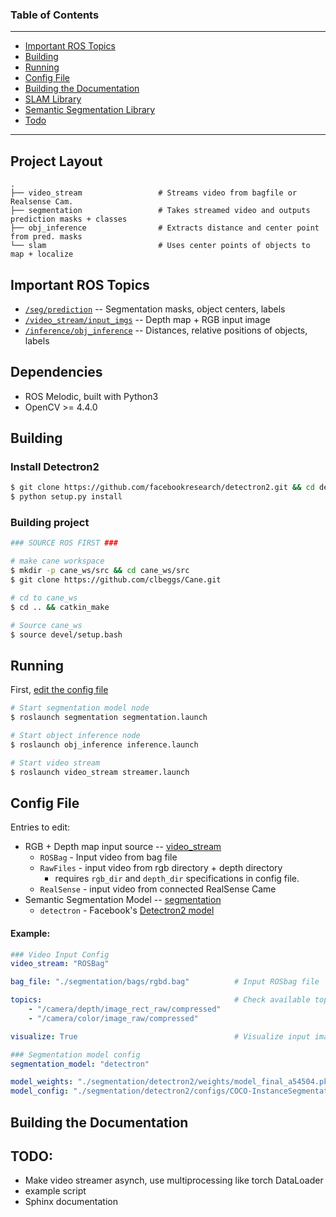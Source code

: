 

### Table of Contents
---

- [Important ROS Topics](#important-ros-topics)
- [Building](#building)
- [Running](#running)
- [Config File](#config-file)
- [Building the Documentation](#building-the-documentation)
- [SLAM Library](#slam-library)
- [Semantic Segmentation Library](#semantic-segmentation-library)
- [Todo](#todo)

---

## Project Layout
```
.
├── video_stream                 # Streams video from bagfile or Realsense Cam.
├── segmentation                 # Takes streamed video and outputs prediction masks + classes
├── obj_inference                # Extracts distance and center point from pred. masks
└── slam                         # Uses center points of objects to map + localize
```


## Important ROS Topics

- [`/seg/prediction`](./segmentation/msg/Prediction.msg) -- Segmentation masks, object centers, labels
- [`/video_stream/input_imgs`](./video_stream/msg/Stream.msg) -- Depth map + RGB input image
- [`/inference/obj_inference`](./obj_inference/msg/Objects.msg) -- Distances, relative positions of objects, labels




## Dependencies

- ROS Melodic, built with Python3
- OpenCV >= 4.4.0


## Building

### Install Detectron2
 
```bash
$ git clone https://github.com/facebookresearch/detectron2.git && cd detectron2
$ python setup.py install
```

### Building project
```bash
### SOURCE ROS FIRST ###

# make cane workspace 
$ mkdir -p cane_ws/src && cd cane_ws/src
$ git clone https://github.com/clbeggs/Cane.git

# cd to cane_ws
$ cd .. && catkin_make

# Source cane_ws
$ source devel/setup.bash  
```

## Running

First, [edit the config file](#config-file)

```bash
# Start segmentation model node
$ roslaunch segmentation segmentation.launch

# Start object inference node
$ roslaunch obj_inference inference.launch

# Start video stream
$ roslaunch video_stream streamer.launch
```

## Config File

Entries to edit:
- RGB + Depth map input source -- [video_stream](./video_stream/README.md)  
    - `ROSBag` - Input video from bag file
    - `RawFiles` - input video from rgb directory + depth directory
        - requires `rgb_dir` and `depth_dir` specifications in config file.
    - `RealSense` - input video from connected RealSense Came
- Semantic Segmentation Model -- [segmentation](./segmentation/README.md)
    - `detectron` - Facebook's [Detectron2 model](https://github.com/facebookresearch/detectron2)

#### Example:
```yaml
### Video Input Config
video_stream: "ROSBag"                            

bag_file: "./segmentation/bags/rgbd.bag"          # Input ROSbag file

topics:                                           # Check available topics via rosbag info <bag_file>
    - "/camera/depth/image_rect_raw/compressed"
    - "/camera/color/image_raw/compressed"

visualize: True                                   # Visualize input images via cv2.namedWindow

### Segmentation model config
segmentation_model: "detectron"                  

model_weights: "./segmentation/detectron2/weights/model_final_a54504.pkl"
model_config: "./segmentation/detectron2/configs/COCO-InstanceSegmentation/mask_rcnn_R_50_FPN_1x.yaml"
```


## Building the Documentation

## TODO: 

- Make video streamer asynch, use multiprocessing like torch DataLoader
- example script
- Sphinx documentation

